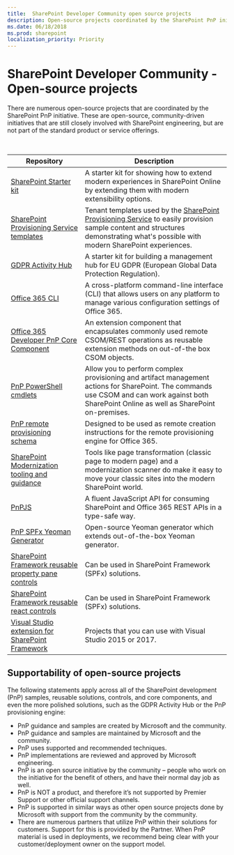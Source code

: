```yaml
---
title:  SharePoint Developer Community open source projects
description: Open-source projects coordinated by the SharePoint PnP initiative
ms.date: 06/18/2018
ms.prod: sharepoint
localization_priority: Priority
---
```


# SharePoint Developer Community - Open-source projects

There are numerous open-source projects that are coordinated by the SharePoint PnP initiative. These are open-source, community-driven initiatives that are still closely involved with SharePoint engineering, but are not part of the standard product or service offerings.

<br/>

| Repository | Description |
|--------|--------|
| [SharePoint Starter kit](https://github.com/SharePoint/sp-starter-kit) | A starter kit for showing how to extend modern experiences in SharePoint Online by extending them with modern extensibility options. |
| [SharePoint Provisioning Service templates](https://github.com/SharePoint/sp-dev-provisioning-templates) | Tenant templates used by the [SharePoint Provisioning Service](https://provisioning.sharepointpnp.com) to easily provision sample content and structures demonstrating what's possible with modern SharePoint experiences. |
| [GDPR Activity Hub](https://github.com/SharePoint/sp-dev-gdpr-activity-hub) | A starter kit for building a management hub for EU GDPR (European Global Data Protection Regulation). |
| [Office 365 CLI](https://sharepoint.github.io/office365-cli/) | A cross-platform command-line interface (CLI) that allows users on any platform to manage various configuration settings of Office 365. |
| [Office 365 Developer PnP Core Component](https://github.com/SharePoint/PnP-Sites-Core) | An extension component that encapsulates commonly used remote CSOM/REST operations as reusable extension methods on out-of-the box CSOM objects.  |
| [PnP PowerShell cmdlets](https://docs.microsoft.com/en-us/powershell/sharepoint/sharepoint-pnp/sharepoint-pnp-cmdlets?view=sharepoint-ps) | Allow you to perform complex provisioning and artifact management actions for SharePoint. The commands use CSOM and can work against both SharePoint Online as well as SharePoint on-premises. |
| [PnP remote provisioning schema](https://github.com/SharePoint/PnP-provisioning-schema) | Designed to be used as remote creation instructions for the remote provisioning engine for Office 365. |
| [SharePoint Modernization tooling and guidance](https://github.com/SharePoint/sp-dev-modernization) | Tools like page transformation (classic page to modern page) and a modernization scanner do make it easy to move your classic sites into the modern SharePoint world. |
| [PnPJS](https://pnp.github.io/pnpjs/) | A fluent JavaScript API for consuming SharePoint and Office 365 REST APIs in a type-safe way. |
| [PnP SPFx Yeoman Generator](https://pnp.github.io/generator-spfx/) | Open-source Yeoman generator which extends out-of-the-box Yeoman generator. |
| [SharePoint Framework reusable property pane controls](https://sharepoint.github.io/sp-dev-fx-property-controls) | Can be used in SharePoint Framework (SPFx) solutions. |
| [SharePoint Framework reusable react controls](https://sharepoint.github.io/sp-dev-fx-controls-react) | Can be used in SharePoint Framework (SPFx) solutions. |
| [Visual Studio extension for SharePoint Framework](https://github.com/SharePoint/sp-dev-fx-vs-extension) | Projects that you can use with Visual Studio 2015 or 2017. |

## Supportability of open-source projects

The following statements apply across all of the SharePoint development (PnP) samples, reusable solutions, controls, and core components, and even the more polished solutions, such as the GDPR Activity Hub or the PnP provisioning engine:

* PnP guidance and samples are created by Microsoft and the community.
* PnP guidance and samples are maintained by Microsoft and the community.
* PnP uses supported and recommended techniques.
* PnP implementations are reviewed and approved by Microsoft engineering.
* PnP is an open source initiative by the community – people who work on the initiative for the benefit of others, and have their normal day job as well.
* PnP is NOT a product, and therefore it’s not supported by Premier Support or other official support channels.
* PnP is supported in similar ways as other open source projects done by Microsoft with support from the community by the community.
* There are numerous partners that utilize PnP within their solutions for customers. Support for this is provided by the Partner. When PnP material is used in deployments, we recommend being clear with your customer/deployment owner on the support model.
